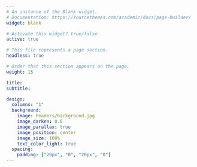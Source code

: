 ```yaml
---
# An instance of the Blank widget.
# Documentation: https://sourcethemes.com/academic/docs/page-builder/
widget: blank

# Activate this widget? true/false
active: true

# This file represents a page section.
headless: true

# Order that this section appears on the page.
weight: 15

title: 
subtitle:

design:
  columns: "1"
  background:
    image: headers/background.jpg
    image_darken: 0.6
    image_parallax: true
    image_position: center
    image_size: 100%
    text_color_light: true
  spacing:
    padding: ["20px", "0", "20px", "0"]
---
```


<div id='header-text' style="text-align:left;width:50%;opacity: 0; height: 20em">

</div>




